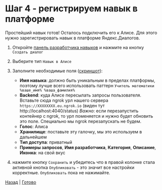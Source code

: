 # Шаг 4 - регистрируем навык в платформе

Простейший навык готов! Осталось подключить его к Алисе.
Для этого нужно зарегистрировать навык в платформе Яндекс.Диалогов.

1. Откройте [панель разработчика навыков](https://dialogs.yandex.ru/developer) и нажмите на кнопку `Создать диалог`
2. Выберите тип `Навык в Алисе`
3. Заполните необходимые поля ([скриншот](https://user-images.githubusercontent.com/1473072/83938856-ceaa4680-a7e0-11ea-8708-aa8855b7efdd.png)):
   - **Имя навыка**: должно быть уникальным в пределах платформы, поэтому лучше всего использовать паттерн `Учитель математики %ваше_имя% %ваша_фамилия%` 
   - **Backend**: куда Алисе пересылать запросы пользователя. Вставьте сюда ngrok урл нашего сервера `https://XXXXXXXX.eu.ngrok.io` (виден тут http://localhost:4040/status)
     *Важно*: если перезапустить контейнер с ngrok, то урл поменяется и нужно будет обновить это поле. Специально мы ngrok перезапускать не будем.
   - **Голос**: Алиса
   - **Хранилище**: поставьте эту галочку, мы это используем в дальнейшем
   - **Тип доступа**: приватный
   - **Примеры запросов**, **Имя разработчика**,  **Категория**, **Описание**, **Иконка**: на свой вкус 

4. нажмите кнопку `Сохранить` и убедитесь что в правой колонке стала активной кнопка `Опубликовать` - это значит все настройки корректные.
   `Опубликовать` пока не нажимайте.
   
[Назад][prev] | [Готово][next]

[prev]: https://github.com/vitalets/alice-workshop/tree/step3
[next]: http://bit.ly/alice-workshop_step4-1
